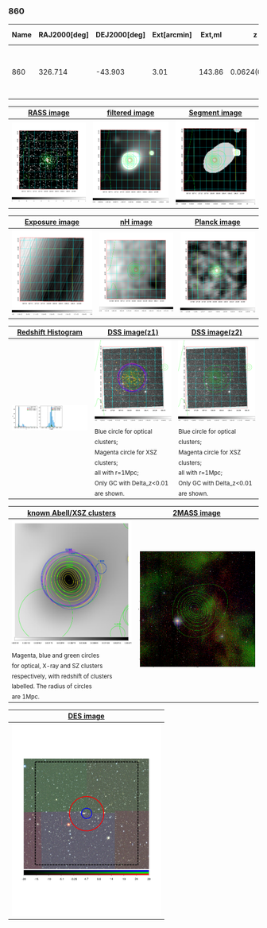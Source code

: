 <div STYLE="page-break-after: always;"></div>

### 860

|Name|RAJ2000[deg]|DEJ2000[deg] |Ext[arcmin]| Ext,ml | z | z_src| C|GC(XSZ,Delta_z<0.01)| GC(OPT,Delta_z<0.01)|GC| R_sig[arcmin] | R500[arcmin] | R500[Mpc]| CRsig[c/s] | CR500[c/s] |L500[1E44 erg/s]|F500[1E-12 erg/s/cm^2]| M500[1E14 Msun]|Tx[keV]|Cnt_sig|Beta|Rc[arcmin]|Comment|Alias|
|---|---|---|---|---|---|------|---|--------|---------|----------|---|---|---|---|---|---|---|---|---|---|---|---|---|---|
|860| 326.714| -43.903| 3.01| 143.86| 0.0624(0.005)| z1, z_xsz| B| MCXC, PSZ2, Tar, XB| A, N| A, MCXC, N, PSZ2, Tar, XB| 11.238| 12.278| 0.886| 0.476(0.051)| 0.484(0.052)| 0.885(0.054)| 9.439(0.573)| 2.10(0.06)| 3.45(0.07)| 140.5| 0.907(-0.098+0.066)| 5.771(-0.748+0.519)| -| k378|

|[RASS image](../image/860/860_img.pdf)|[filtered image](../image/860/860_fil.pdf)|[Segment image](../image/860/860_seg.pdf)|
|-------------------|--------------------|-------------------|
| <img src="../image/860/860_img.png" width="300">  | <img src="../image/860/860_fil.png" width="300">   | <img src="../image/860/860_seg.png" width="300">  |

|[Exposure image](../image/860/860_mex.pdf)| [nH image](../image/860/860_nh.pdf)| [Planck image](../image/860/860_p.pdf)|
|-------------------|--------------------|-------------------|
|<img src="../image/860/860_mex.png" width="300">   | <img src="../image/860/860_nh.png" width="300">    | <img src="../image/860/860_p.png" width="300"> |

|[Redshift Histogram](../image/860/860_zg.pdf) | [DSS image(z1)](../image/860/860_dss_z1.pdf)      |  [DSS image(z2)](../image/860/860_dss_z2.pdf)    |
|-------------------|--------------------|-------------------|
|<img src="../image/860/860_zg.png" width="300"> |<img src="../image/860/860_dss_z1.png" width="300"> <sub><br>Blue circle for optical clusters; <br>Magenta circle for XSZ clusters; <br>all with r=1Mpc; <br>Only GC with Delta_z<0.01 are shown. </sub>| <img src="../image/860/860_dss_z2.png" width="300"><sub><br>Blue circle for optical clusters; <br>Magenta circle for XSZ clusters; <br>all with r=1Mpc; <br>Only GC with Delta_z<0.01 are shown. </sub> |

|[known Abell/XSZ clusters](../image/860/860_gc.pdf) | [2MASS image](../image/860/860_2mass.pdf)      |
|-------------------|-------------------|
|<img src=../image/860/860_gc.png width="300"> <br><sub>Magenta, blue and green circles <br>for optical, X-ray and SZ clusters <br>respectively, with redshift of clusters <br>labelled. The radius of circles <br>are 1Mpc.</sub>|<img src="../image/860/860_2mass.png" width="300">  |

|[DES image](../image/860/860_des.pdf)   |
|-------------------|
| <img src="../image/860/860_des.pdf" width="300">  |
